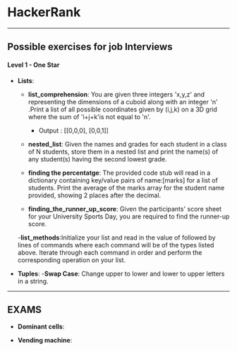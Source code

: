 # HackerRank
----
## Possible exercises for job Interviews
#### Level 1 - One Star

- __Lists__:
    - __list_comprehension__: You are given three integers 'x,y,z' and representing the dimensions of a cuboid along with an integer 'n' .Print a list of all possible coordinates given by (i,j,k) on a 3D grid where the sum of 'i+j+k'is not equal to 'n'.
        - Output : [[0,0,0], [0,0,1]]

    - __nested_list__: Given the names and grades for each student in a class of N students, store them in a nested list and print the name(s) of any student(s) having the second lowest grade.

    - __finding the percentatge__: The provided code stub will read in a dictionary containing key/value pairs of name:[marks] for a list of students. Print the average of the marks array for the student name provided, showing 2 places after the decimal.

    - __finding_the_runner_up_score__: Given the participants' score sheet for your University Sports Day, you are required to find the runner-up score.

    -__list_methods__:Initialize your list and read in the value of followed by lines of commands where each command will be of the types listed above. Iterate through each command in order and perform the corresponding operation on your list.

- __Tuples__:
    -__Swap Case__: Change upper to lower and lower to upper letters in a string.
---
## EXAMS

- __Dominant cells__:

- __Vending machine__:
